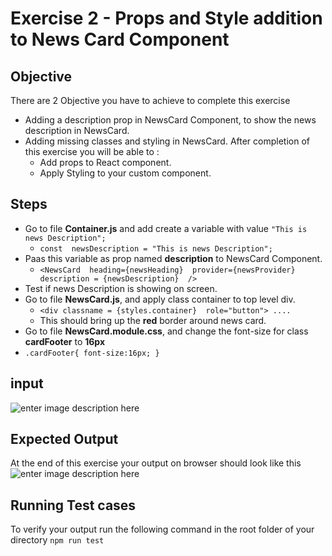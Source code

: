 # Exercise 2 -  Props and Style addition to News Card Component
## Objective 
There are 2 Objective you have to achieve to complete this exercise

 - Adding a description prop in NewsCard Component, to show the news description in NewsCard.
 - Adding missing classes and styling in NewsCard.
After completion of this exercise you will be able to :
	 - Add props to React component.
	 - Apply Styling to your custom component.

## Steps

 - Go to file **Container.js** and add create a variable with value `"This is news Description";` 
	 - `const  newsDescription = "This is news Description";`
 - Paas this variable as prop named **description** to NewsCard Component.
	 - `<NewsCard  heading={newsHeading}  provider={newsProvider}  description = {newsDescription}  />`
 - Test if news Description is showing on screen.
 - Go to file **NewsCard.js**,  and apply class container to top level div.
	 - `<div classname = {styles.container}  role="button"> ....`
	 - This should bring up the **red** border around news card.
 - Go to file **NewsCard.module.css**, and change the font-size for class **cardFooter**  to **16px**
 - `.cardFooter{ font-size:16px; }`

## input 
![enter image description here](https://bitbucket.mynt.myntra.com/projects/UNITY/repos/scm-bootcamp-projects/browse/src/images/exercise2_input.png?at=part1)
## Expected Output
At the end of this exercise your output on browser should look like this 
![enter image description here](https://bitbucket.mynt.myntra.com/projects/UNITY/repos/scm-bootcamp-projects/browse/src/images/exercise2_output.png?at=refs%2Fheads%2Fpart1)
   


## Running Test cases

To verify your output run the following command in the root folder of your directory `npm run test`